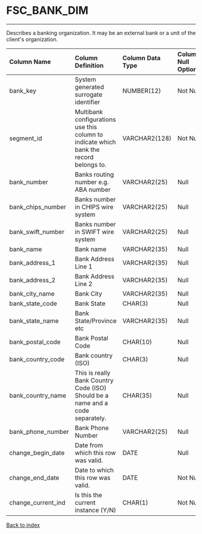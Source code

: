 # FSC_BANK_DIM

---

Describes a banking organization.  It may be an external bank or a unit of the client's organization.

| Column Name        | Column Definition                                                                      | Column Data Type   | Column Null Option   | PK   | FK   |
|:-------------------|:---------------------------------------------------------------------------------------|:-------------------|:---------------------|:-----|:-----|
| bank_key           | System generated surrogate identifier                                                  | NUMBER(12)         | Not Null             | Yes  | No   |
| segment_id         | Multibank configurations use this column to indicate which bank the record belongs to. | VARCHAR2(128)      | Not Null             | Yes  | No   |
| bank_number        | Banks routing number e.g. ABA number                                                   | VARCHAR2(25)       | Null                 | No   | No   |
| bank_chips_number  | Banks number in CHIPS wire system                                                      | VARCHAR2(25)       | Null                 | No   | No   |
| bank_swift_number  | Banks number in SWIFT wire system                                                      | VARCHAR2(25)       | Null                 | No   | No   |
| bank_name          | Bank name                                                                              | VARCHAR2(35)       | Null                 | No   | No   |
| bank_address_1     | Bank Address Line 1                                                                    | VARCHAR2(35)       | Null                 | No   | No   |
| bank_address_2     | Bank Address Line 2                                                                    | VARCHAR2(35)       | Null                 | No   | No   |
| bank_city_name     | Bank City                                                                              | VARCHAR2(35)       | Null                 | No   | No   |
| bank_state_code    | Bank State                                                                             | CHAR(3)            | Null                 | No   | No   |
| bank_state_name    | Bank State/Province etc                                                                | VARCHAR2(35)       | Null                 | No   | No   |
| bank_postal_code   | Bank Postal Code                                                                       | CHAR(10)           | Null                 | No   | No   |
| bank_country_code  | Bank country (ISO)                                                                     | CHAR(3)            | Null                 | No   | No   |
| bank_country_name  | This is really Bank Country Code (ISO) Should be a name and a code separately.         | CHAR(35)           | Null                 | No   | No   |
| bank_phone_number  | Bank Phone Number                                                                      | VARCHAR2(25)       | Null                 | No   | No   |
| change_begin_date  | Date from which this row was valid.                                                    | DATE               | Null                 | No   | No   |
| change_end_date    | Date to which this row was valid.                                                      | DATE               | Not Null             | No   | No   |
| change_current_ind | Is this the current instance (Y/N)                                                     | CHAR(1)            | Not Null             | No   | No   |

[Back to index](./index.md)